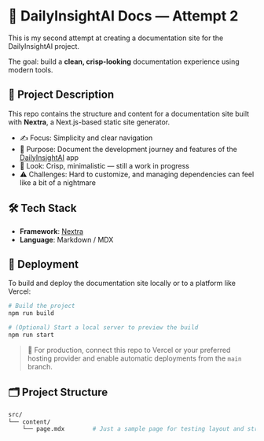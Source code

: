 # 📘 DailyInsightAI Docs — Attempt 2

This is my second attempt at creating a documentation site for the DailyInsightAI project.

The goal: build a **clean, crisp-looking** documentation experience using modern tools.

## 🚀 Project Description

This repo contains the structure and content for a documentation site built with **Nextra**, a Next.js-based static site generator.

- ✍️ Focus: Simplicity and clear navigation
- 🎯 Purpose: Document the development journey and features of the [DailyInsightAI](https://github.com/nmo-genio/dailyinsightai) app
- 🎨 Look: Crisp, minimalistic — still a work in progress
- ⚠️ Challenges: Hard to customize, and managing dependencies can feel like a bit of a nightmare

## 🛠️ Tech Stack

- **Framework**: [Nextra](https://nextra.site/)
- **Language**: Markdown / MDX

## 🚀 Deployment

To build and deploy the documentation site locally or to a platform like Vercel:

```bash
# Build the project
npm run build

# (Optional) Start a local server to preview the build
npm run start
```

> 📝 For production, connect this repo to Vercel or your preferred hosting provider and enable automatic deployments from the `main` branch.


## 🗂️ Project Structure

```bash
src/
└── content/
    └── page.mdx        # Just a sample page for testing layout and structure```